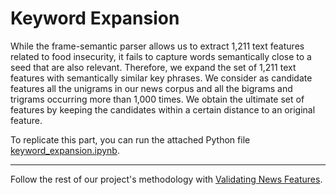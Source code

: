 # Keyword Expansion

While the frame-semantic parser allows us to extract 1,211 text features related to food insecurity, it fails to capture words semantically close to a seed that are also relevant. Therefore, we expand the set of 1,211 text features with semantically similar key phrases. We consider as candidate features all the unigrams in our news corpus and all the bigrams and trigrams occurring more than 1,000 times. We obtain the ultimate set of features by keeping the candidates within a certain distance to an original feature. 

To replicate this part, you can run the attached Python file [keyword_expansion.ipynb](https://github.com/philippzi98/food_insecurity_predictions_nlp/blob/main/Step%203%20-%20Keyword%20Expansion/keyword_expansion.ipynb).

---

Follow the rest of our project's methodology with [Validating News Features](https://github.com/philippzi98/food_insecurity_predictions_nlp/tree/main/Step%204%20-%20Validating%20News%20Features).

